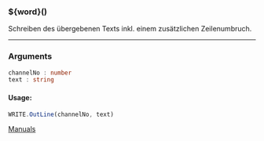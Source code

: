 ﻿### ${word}()
Schreiben des übergebenen Texts inkl. einem zusätzlichen Zeilenumbruch.

----

### Arguments
```ts
channelNo : number
text : string
```
#### Usage:
```ts
WRITE.OutLine(channelNo, text)
```

[Manuals](https://manuals.opacc.ch/docs/doku2401/F-Script/ScriptBlockFunc.WRITE.OutLine.html)
